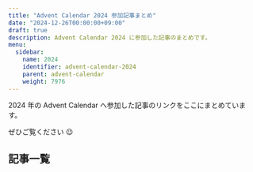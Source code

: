 ```yaml
---
title: "Advent Calendar 2024 参加記事まとめ"
date: "2024-12-26T00:00:00+09:00"
draft: true
description: Advent Calendar 2024 に参加した記事のまとめです。
menu:
  sidebar:
    name: 2024
    identifier: advent-calendar-2024
    parent: advent-calendar
    weight: 7976
---
```


2024 年の Advent Calendar へ参加した記事のリンクをここにまとめています。

ぜひご覧ください :wink:

## 記事一覧
